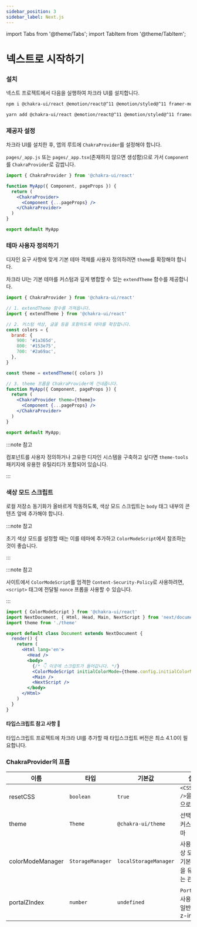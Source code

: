 ```yaml
---
sidebar_position: 3
sidebar_label: Next.js
---
```


import Tabs from '@theme/Tabs';
import TabItem from '@theme/TabItem';

# 넥스트로 시작하기

### 설치

넥스트 프로젝트에서 다음을 실행하여 차크라 UI를 설치합니다.

<Tabs groupId="package-manager">
  <TabItem value="npm" label="npm" default>

```bash
npm i @chakra-ui/react @emotion/react@^11 @emotion/styled@^11 framer-motion@^6
```

  </TabItem>
  <TabItem value="yarn" label="Yarn">

```bash
yarn add @chakra-ui/react @emotion/react@^11 @emotion/styled@^11 framer-motion@^6
```

  </TabItem>
</Tabs>

### 제공자 설정

차크라 UI를 설치한 후, 앱의 루트에 `ChakraProvider`를 설정해야 합니다.

`pages/_app.js` 또는 `pages/_app.tsx`(존재하지 않으면 생성함)으로 가서 `Component`를 `ChakraProvider`로 감쌉니다.

```jsx title="pages/_app.js"
import { ChakraProvider } from '@chakra-ui/react'

function MyApp({ Component, pageProps }) {
  return (
    <ChakraProvider>
      <Component {...pageProps} />
    </ChakraProvider>
  )
}

export default MyApp
```

### 테마 사용자 정의하기

디자인 요구 사항에 맞게 기본 테마 객체를 사용자 정의하려면 `theme`를 확장해야 합니다.

차크라 UI는 기본 테마를 커스텀과 깊게 병합할 수 있는 `extendTheme` 함수를 제공합니다.

```jsx title="pages/_app.js"
import { ChakraProvider } from '@chakra-ui/react'

// 1. extendTheme 함수를 가져옵니다.
import { extendTheme } from '@chakra-ui/react'

// 2. 커스텀 색상, 글꼴 등을 포함하도록 테마를 확장합니다.
const colors = {
  brand: {
    900: '#1a365d',
    800: '#153e75',
    700: '#2a69ac',
  },
}

const theme = extendTheme({ colors })

// 3. theme 프롭을 ChakraProvider에 건네줍니다.
function MyApp({ Component, pageProps }) {
  return (
    <ChakraProvider theme={theme}>
      <Component {...pageProps} />
    </ChakraProvider>
  )
}

export default MyApp;
```

:::note 참고

컴포넌트를 사용자 정의하거나 고유한 디자인 시스템을 구축하고 싶다면
`theme-tools` 패키지에 유용한 유틸리티가 포함되어 있습니다.

:::

### 색상 모드 스크립트

로컬 저장소 동기화가 올바르게 작동하도록, 색상 모드 스크립트는 `body` 태그 내부의
콘텐츠 앞에 추가해야 합니다.

:::note 참고

초기 색상 모드를 설정할 때는 이를 테마에 추가하고 `ColorModeScript`에서 참조하는 것이 좋습니다.

:::

:::note 참고

사이트에서 `ColorModeScript`를 엄격한 `Content-Security-Policy`로 사용하려면, `<script>` 태그에 전달될 `nonce` 프롭을 사용할 수 있습니다.

:::

```jsx title="pages/_document.js"
import { ColorModeScript } from '@chakra-ui/react'
import NextDocument, { Html, Head, Main, NextScript } from 'next/document'
import theme from './theme'

export default class Document extends NextDocument {
  render() {
    return (
      <Html lang='en'>
        <Head />
        <body>
          {/* 👇 이곳에 스크립트가 들어갑니다. */}
          <ColorModeScript initialColorMode={theme.config.initialColorMode} />
          <Main />
          <NextScript />
        </body>
      </Html>
    )
  }
}
```

#### 타입스크립트 참고 사항 🚨

타입스크립트 프로젝트에 차크라 UI를 추가할 때 타입스크립트 버전은 최소 4.1.0이 필요합니다.

### ChakraProvider의 프롭

| 이름 | 타입 | 기본값 | 설명 |
| ---------------- | ---------------- | --------------------- | --------------------------------------------------- |
| resetCSS | `boolean` | `true` | `<CSSReset />`을 자동으로 포함 |
| theme | `Theme` | `@chakra-ui/theme` | 선택적인 커스텀 테마 |
| colorModeManager | `StorageManager` | `localStorageManager` | 사용자 색상 모드의 기본 설정을 유지하는 관리자 |
| portalZIndex | `number` | `undefined` | `Portal`에 사용되는 일반적인 z-index |